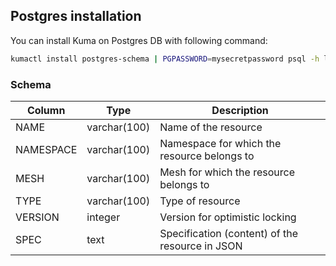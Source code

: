 ## Postgres installation

You can install Kuma on Postgres DB with following command:
```bash
kumactl install postgres-schema | PGPASSWORD=mysecretpassword psql -h localhost -U postgres
```

### Schema

| Column    |      Type     |  Description                                    |
|-----------|---------------|-------------------------------------------------|
| NAME      |  varchar(100) | Name of the resource                            |
| NAMESPACE |  varchar(100) | Namespace for which the resource belongs to     |
| MESH      |  varchar(100) | Mesh for which the resource belongs to          |
| TYPE      |  varchar(100) | Type of resource                                |
| VERSION   |  integer      | Version for optimistic locking                  |
| SPEC      |  text         | Specification (content) of the resource in JSON |